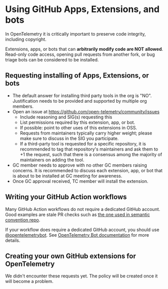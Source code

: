 # Using GitHub Apps, Extensions, and bots

In OpenTelemetry it is critically important to preserve code integrity, including copyright.

Extensions, apps, or bots that can **arbitrarily modify code are NOT allowed**. Read-only code access, opening pull requests from another fork, or bug triage bots can be considered to be installed.

## Requesting installing of Apps, Extensions, or bots

- The default answer for installing third party tools in the org is "NO". Justification needs to be provided and supported by multiple org members.
- Open an issue at https://github.com/open-telemetry/community/issues
  - Include reasoning and SIG(s) requesting this
  - List permissions required by this extension, app, or bot.
  - If possible: point to other uses of this extensions in OSS.
  - Requests from maintainers typically carry higher weight; please make sure to discuss in the SIG you participate.
  - If a third-party tool is requested for a specific repository, it is recommended to tag that repository's maintainers and ask them to +1 the request, such that there is a consensus among the majority of maintainers on adding the tool.
- GC member needs to approve with no other GC members raising concerns. It is recommended to discuss each extension, app, or bot that is about to be installed at GC meeting for awareness.
- Once GC approval received, TC member will install the extension.

## Writing your GitHub Action workflows

Many GitHub Action workflows do not require a dedicated GitHub account. Good examples are stale PR checks such as [the one used in semantic convention repo](https://github.com/open-telemetry/semantic-conventions/blob/main/.github/workflows/stale-pr.yml).

If your workflow does require a dedicated GitHub account, you should use [@opentelemetrybot](https://github.com/opentelemetrybot).
See [OpenTelemetry Bot documentation](../assets.md#opentelemetrybot-github-user) for more details.

## Creating your own GitHub extensions for OpenTelemetry

We didn't encounter these requests yet. The policy will be created once it will become a problem.
